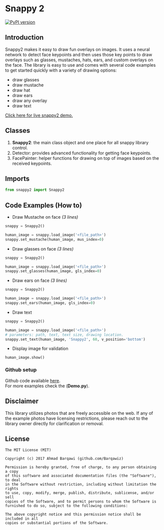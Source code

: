 # Snappy 2
[![PyPI version](https://badge.fury.io/py/snappy2.svg)](https://badge.fury.io/py/snappy2)

## Introduction
Snappy2 makes it easy to draw fun overlays on images. It uses a neural network to detect face keypoints and then uses those key points to draw overlays such as glasses, mustaches, hats, ears, and custom overlays on the face. The library is easy to use and comes with several code examples to get started quickly with a variety of drawing options:<br>
- draw glasses
- draw mustache
- draw hat
- draw ears
- draw any overlay
- draw text

[Click here for live snappy2 demo.](https://snappy2.ahmadai.com/)

## Classes
1. **Snappy2**: the main class object and one place for all snappy library control.
2. Detector: provides advanced functionality for getting face keypoints.
3. FacePainter: helper functions for drawing on top of images based on the received keypoints.

## Imports
```python
from snappy2 import Snappy2
```

## Code Examples (How to)
- Draw Mustache on face *(3 lines)*
 ```python
 snappy = Snappy2()

 human_image = snappy.load_image('<file_path>')
 snappy.set_mustache(human_image, mus_index=0)
 ```

- Draw glasses on face *(3 lines)*
```python
snappy = Snappy2()

human_image = snappy.load_image('<file_path>')
snappy.set_glasses(human_image, gls_index=0)
```

- Draw ears on face *(3 lines)*
```python
snappy = Snappy2()

human_image = snappy.load_image('<file_path>')
snappy.set_ears(human_image, gls_index=0)
```

- Draw text
```python
snappy = Snappy2()

human_image = snappy.load_image('<file_path>')
# parameters: path, text, text size, drawing location.
snappy.set_text(human_image, 'Snappy2', 60, v_position='bottom')
```

- Display image for validation
```
human_image.show()
```

### Github setup
Github code available [here](https://github.com/Barqawiz/Snnapy2-Filters).<br>
For more examples check the (**Demo.py**).

## Disclaimer
This library utilizes photos that are freely accessible on the web. If any of the example photos have licensing restrictions, please reach out to the library owner directly for clarification or removal.

License
-------
    The MIT License (MIT)

    Copyright (c) 2017 Ahmad Barqawi (github.com/Barqawiz)

    Permission is hereby granted, free of charge, to any person obtaining a copy
    of this software and associated documentation files (the "Software"), to deal
    in the Software without restriction, including without limitation the rights
    to use, copy, modify, merge, publish, distribute, sublicense, and/or sell
    copies of the Software, and to permit persons to whom the Software is
    furnished to do so, subject to the following conditions:

    The above copyright notice and this permission notice shall be included in all
    copies or substantial portions of the Software.
